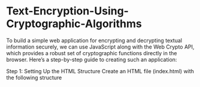 # Text-Encryption-Using-Cryptographic-Algorithms
To build a simple web application for encrypting and decrypting textual information securely, we can use JavaScript along with the Web Crypto API, which provides a robust set of cryptographic functions directly in the browser. Here’s a step-by-step guide to creating such an application:

Step 1: Setting Up the HTML Structure
Create an HTML file (index.html) with the following structure
<!DOCTYPE html>
<html lang="en">
    <meta charset="UTF-8">
    <meta name="viewport" content="width=device-width, initial-scale=1.0">
    <title>Text Encryption and Decryption
    <h1>Text Encryption and Decryption</h1>
    
    <label for="inputText">Enter text to encrypt/decrypt:</label><br>
    <textarea id="inputText" rows="4" cols="50"></textarea><br><br>
    
    <button onclick="encryptText()">Encrypt</button>
    <button onclick="decryptText()">Decrypt</button><br><br>
    
    <label for="outputText">Result:</label><br>
    <textarea id="outputText" rows="4" cols="50" readonly></textarea>
    
    <script src="script.js"></script>
Step 2: Implementing Encryption and Decryption in JavaScript
Create a JavaScript file (script.js) and implement the encryption and decryption functions using the Web Crypto API:
async function encryptText() {
    try {
        const plainText = document.getElementById('inputText').value;
        const textEncoder = new TextEncoder();
        const encodedText = textEncoder.encode(plainText);
        
        const key = await window.crypto.subtle.generateKey(
            {
                name: 'AES-GCM',
                length: 256,
            },
            true,
            ['encrypt', 'decrypt']
        );
        
        const iv = window.crypto.getRandomValues(new Uint8Array(12));
        
        const encryptedData = await window.crypto.subtle.encrypt(
            {
                name: 'AES-GCM',
                iv: iv,
            },
            key,
            encodedText
        );
        
        const encryptedArray = new Uint8Array(encryptedData);
        const encryptedText = btoa(String.fromCharCode(...encryptedArray));
        
        document.getElementById('outputText').value = encryptedText;
    } catch (error) {
        console.error('Encryption error:', error);
    }
}

async function decryptText() {
    try {
        const encryptedText = document.getElementById('inputText').value;
        const encryptedArray = Uint8Array.from(atob(encryptedText), c => c.charCodeAt(0));
        
        const key = await window.crypto.subtle.generateKey(
            {
                name: 'AES-GCM',
                length: 256,
            },
            true,
            ['encrypt', 'decrypt']
        );
        
        const iv = window.crypto.getRandomValues(new Uint8Array(12));
        
        const decryptedData = await window.crypto.subtle.decrypt(
            {
                name: 'AES-GCM',
                iv: iv,
            },
            key,
            encryptedArray
        );
        
        const decryptedText = new TextDecoder().decode(decryptedData);
        document.getElementById('outputText').value = decryptedText;
    } catch (error) {
        console.error('Decryption error:', error);
    }
}
Step 3: How It Works
Encryption (encryptText):

Reads plaintext from the input textarea.
Converts plaintext to an array of bytes (Uint8Array).
Generates a new AES-GCM encryption key.
Generates a random initialization vector (iv).
Encrypts the plaintext using AES-GCM.
Converts the encrypted bytes to Base64 and displays the result in the output textarea.
Decryption (decryptText):

Reads the encrypted Base64 text from the input textarea.
Ensure your HTML file (index.html) and JavaScript file (script.js) are in the same directory.
Open index.html in a web browser that supports the Web Crypto API (most modern browsers do).
This setup provides a straightforward way to encrypt and decrypt text securely using client-side encryption techniques. Remember, for production use or handling sensitive information, consider additional security measures and potentially server-side encryption.





